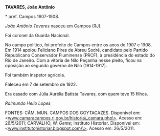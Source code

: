 **TAVARES, João Antônio**

\* pref. Campos 1907-1908.

*João Antônio Tavares* nasceu em Campos (RJ).

Foi coronel da Guarda Nacional.

No campo político, foi prefeito de Campos entre os anos de 1907 e 1908.
Em 1914 apoiou Feliciano Pires de Abreu Sodré, candidato pelo Partido
Republicano Conservador Fluminense (PRCF), à presidência do estado do
Rio de Janeiro. Com a vitória de Nilo Peçanha nesse pleito, ficou na
oposição ao segundo governo de Nilo (1914-1917).

Foi também inspetor agrícola.

Faleceu em 7 de setembro de 1922.

Era casado com Júlia Aurélia Batista Tavares, com quem teve 15 filhos.

*Raimundo Helio Lopes*

FONTES: CÂM. MUN. CAMPOS DOS GOYTACAZES. Disponível em:
\<www.camaracampos.rj.gov.br/historia\_camara.php\>. Acesso em:
26/5/2011; CARVALHO, W. *Gente*; Instituto Historiar. Disponível em:
\<www.institutohistoriar.blogspot.com/\>. Acesso em: 26/5/2011.
